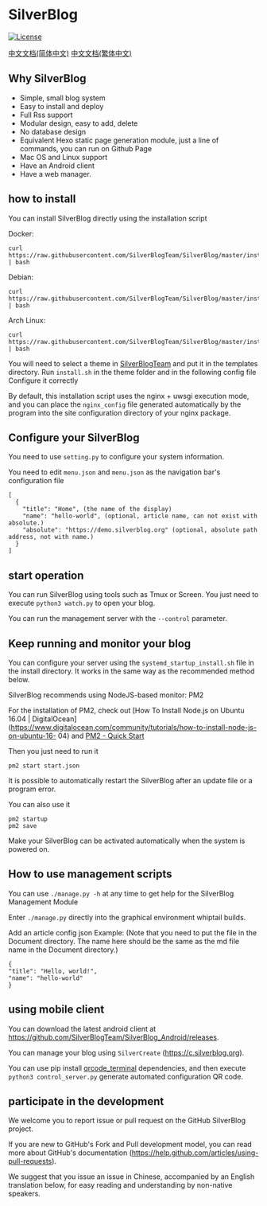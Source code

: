 # SilverBlog

[![License](https://img.shields.io/badge/License-BSD%203--Clause-blue.svg)](https://github.com/qwe7002/SilverBlog/blob/master/LICENSE)

[中文文档(简体中文)](https://github.com/SilverBlogTeam/SilverBlog/blob/master/readme/README-zh-CN.md)
[中文文档(繁体中文)](https://github.com/SilverBlogTeam/SilverBlog/blob/master/readme/README-zh-TW.md)

## Why SilverBlog

* Simple, small blog system
* Easy to install and deploy
* Full Rss support
* Modular design, easy to add, delete
* No database design
* Equivalent Hexo static page generation module, just a line of commands, you can run on Github Page
* Mac OS and Linux support
* Have an Android client
* Have a web manager.

## how to install

You can install SilverBlog directly using the installation script

Docker:

```
curl https://raw.githubusercontent.com/SilverBlogTeam/SilverBlog/master/install/docker_install.sh | bash
```

Debian:

```
curl https://raw.githubusercontent.com/SilverBlogTeam/SilverBlog/master/install/debian_install.sh | bash
```

Arch Linux:

```
curl https://raw.githubusercontent.com/SilverBlogTeam/SilverBlog/master/install/archlinux_install.sh | bash
```

You will need to select a theme in [SilverBlogTeam](https://github.com/SilverBlogTeam) and put it in the templates directory. Run `install.sh` in the theme folder and in the following config file Configure it correctly

By default, this installation script uses the nginx + uwsgi execution mode, and you can place the `nginx_config` file generated automatically by the program into the site configuration directory of your nginx package.

## Configure your SilverBlog

You need to use `setting.py` to configure your system information.

You need to edit `menu.json` and `menu.json` as the navigation bar's configuration file

```
[
  {
    "title": "Home", (the name of the display)
    "name": "hello-world", (optional, article name, can not exist with absolute.)
    "absolute": "https://demo.silverblog.org" (optional, absolute path address, not with name.)
  }
]
```

## start operation

You can run SilverBlog using tools such as Tmux or Screen. You just need to execute `python3 watch.py` to open your blog.

You can run the management server with the `--control` parameter.

## Keep running and monitor your blog

You can configure your server using the `systemd_startup_install.sh` file in the install directory. It works in the same way as the recommended method below.

SilverBlog recommends using NodeJS-based monitor: PM2

For the installation of PM2, check out [How To Install Node.js on Ubuntu 16.04 | DigitalOcean](https://www.digitalocean.com/community/tutorials/how-to-install-node-js-on-ubuntu-16- 04) and [PM2 - Quick Start](http://pm2.keymetrics.io/docs/usage/quick-start/)

Then you just need to run it

```
pm2 start start.json
```

It is possible to automatically restart the SilverBlog after an update file or a program error.

You can also use it

```
pm2 startup
pm2 save
```

Make your SilverBlog can be activated automatically when the system is powered on.

## How to use management scripts

You can use `./manage.py -h` at any time to get help for the SilverBlog Management Module

Enter `./manage.py` directly into the graphical environment whiptail builds.

Add an article config json Example: (Note that you need to put the file in the Document directory. The name here should be the same as the md file name in the Document directory.)
```
{
"title": "Hello, world!",
"name": "hello-world"
}
```

## using mobile client

You can download the latest android client at https://github.com/SilverBlogTeam/SilverBlog_Android/releases.

You can manage your blog using `SilverCreate` (https://c.silverblog.org).

You can use pip install [qrcode_terminal](https://github.com/alishtory/qrcode-terminal) dependencies, and then execute `python3 control_server.py` generate automated configuration QR code.

## participate in the development

We welcome you to report issue or pull request on the GitHub SilverBlog project.

If you are new to GitHub's Fork and Pull development model, you can read more about GitHub's documentation (https://help.github.com/articles/using-pull-requests).

We suggest that you issue an issue in Chinese, accompanied by an English translation below, for easy reading and understanding by non-native speakers.
